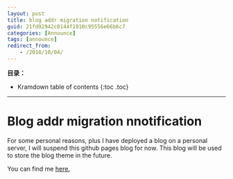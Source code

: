 ```yaml
---
layout: post
title: blog addr migration notification
guid: 21fd92942c0144f1910c95556e66b6c7
categories: [Announce]
tags: [announce]
redirect_from:
    - /2018/10/04/
---
```


**目录：**
* Kramdown table of contents
{:toc .toc}
* * * 

# Blog addr migration nnotification

For some personal reasons, plus I have deployed a blog on a personal server, I will suspend this github pages blog for now. This blog will be used to store the blog theme in the future.

You can find me [here.](https://todebug.com)
